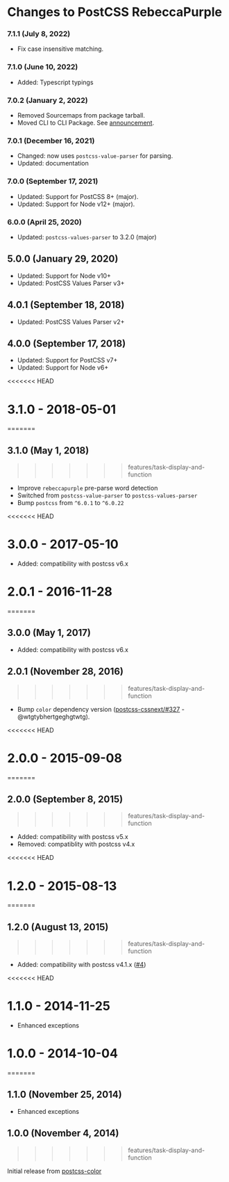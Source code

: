 # Changes to PostCSS RebeccaPurple

### 7.1.1 (July 8, 2022)

- Fix case insensitive matching.

### 7.1.0 (June 10, 2022)

- Added: Typescript typings

### 7.0.2 (January 2, 2022)

- Removed Sourcemaps from package tarball.
- Moved CLI to CLI Package. See [announcement](https://github.com/csstools/postcss-plugins/discussions/121).

### 7.0.1 (December 16, 2021)

- Changed: now uses `postcss-value-parser` for parsing.
- Updated: documentation

### 7.0.0 (September 17, 2021)

- Updated: Support for PostCSS 8+ (major).
- Updated: Support for Node v12+ (major).

### 6.0.0 (April 25, 2020)

- Updated: `postcss-values-parser` to 3.2.0 (major)

## 5.0.0 (January 29, 2020)

- Updated: Support for Node v10+
- Updated: PostCSS Values Parser v3+

## 4.0.1 (September 18, 2018)

- Updated: PostCSS Values Parser v2+

## 4.0.0 (September 17, 2018)

- Updated: Support for PostCSS v7+
- Updated: Support for Node v6+

<<<<<<< HEAD
# 3.1.0 - 2018-05-01
=======
## 3.1.0 (May 1, 2018)
>>>>>>> features/task-display-and-function

- Improve `rebeccapurple` pre-parse word detection
- Switched from `postcss-value-parser` to `postcss-values-parser`
- Bump `postcss` from `^6.0.1` to `^6.0.22`

<<<<<<< HEAD
# 3.0.0 - 2017-05-10

- Added: compatibility with postcss v6.x

# 2.0.1 - 2016-11-28
=======
## 3.0.0 (May 1, 2017)

- Added: compatibility with postcss v6.x

## 2.0.1 (November 28, 2016)
>>>>>>> features/task-display-and-function

- Bump `color` dependency version
([postcss-cssnext/#327](https://github.com/MoOx/postcss-cssnext/issues/327) - @wtgtybhertgeghgtwtg).

<<<<<<< HEAD
# 2.0.0 - 2015-09-08
=======
## 2.0.0 (September 8, 2015)
>>>>>>> features/task-display-and-function

- Added: compatibility with postcss v5.x
- Removed: compatiblity with postcss v4.x

<<<<<<< HEAD
# 1.2.0 - 2015-08-13
=======
## 1.2.0 (August 13, 2015)
>>>>>>> features/task-display-and-function

- Added: compatibility with postcss v4.1.x
([#4](https://github.com/postcss/postcss-color-rebeccapurple/pull/4))

<<<<<<< HEAD
# 1.1.0 - 2014-11-25

- Enhanced exceptions

# 1.0.0 - 2014-10-04
=======
## 1.1.0 (November 25, 2014)

- Enhanced exceptions

## 1.0.0 (November 4, 2014)
>>>>>>> features/task-display-and-function

Initial release from [postcss-color](https://github.com/postcss/postcss-color)
